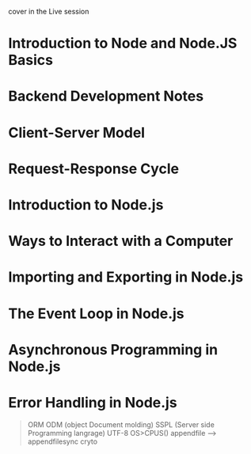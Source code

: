 cover in the Live session

# Introduction to Node and Node.JS Basics
# Backend Development Notes
# Client-Server Model
# Request-Response Cycle
# Introduction to Node.js
# Ways to Interact with a Computer
# Importing and Exporting in Node.js
# The Event Loop in Node.js
# Asynchronous Programming in Node.js
# Error Handling in Node.js


> ORM
> ODM   (object Document molding)
> SSPL  (Server side Programming langrage)
> UTF-8
> OS>CPUS()
> appendfile --> appendfilesync
> cryto